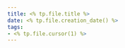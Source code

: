 ```yaml
---
title: <% tp.file.title %>
date: <% tp.file.creation_date() %>
tags:
- <% tp.file.cursor(1) %>
---
```

